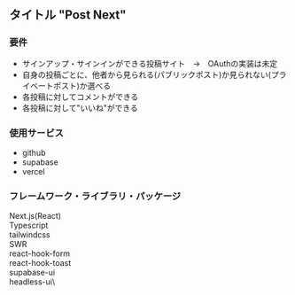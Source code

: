 ## タイトル "Post Next"

### 要件
- サインアップ・サインインができる投稿サイト　→　OAuthの実装は未定
- 自身の投稿ごとに、他者から見られる(パブリックポスト)か見られない(プライベートポスト)か選べる
- 各投稿に対してコメントができる
- 各投稿に対して"いいね"ができる

### 使用サービス
- github 
- supabase 
- vercel 

### フレームワーク・ライブラリ・パッケージ
Next.js(React)  
Typescript\
tailwindcss\
SWR\
react-hook-form\
react-hook-toast\
supabase-ui\
headless-ui\
